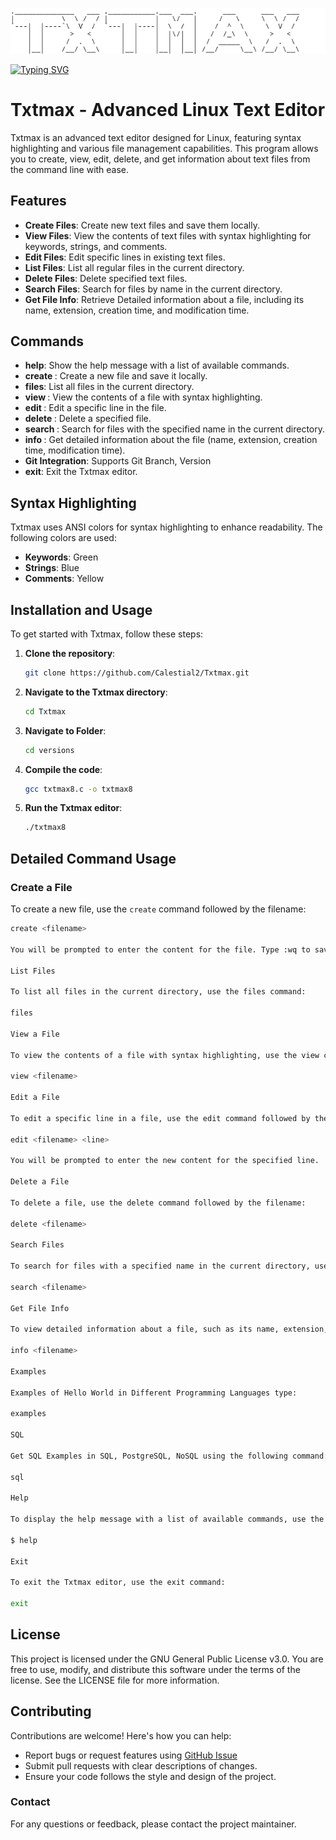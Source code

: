 ![Image](https://github.com/Calestial2/Txtmax/blob/f7a65e499d29e184e6d06263250e8f16b753b5ba/ascii-text-art.png)
          
[![Typing SVG](https://readme-typing-svg.demolab.com?font=Fira+Code&pause=1000&color=F7992D&background=FF8C1100&width=435&lines=++++++++++++++++++++++++++++++++++Txtmax;Linux+Text-based+Editor)](https://git.io/typing-svg)
# Txtmax - Advanced Linux Text Editor

Txtmax is an advanced text editor designed for Linux, featuring syntax highlighting and various file management capabilities. This program allows you to create, view, edit, delete, and get information about text files from the command line with ease.

## Features

- **Create Files**: Create new text files and save them locally.
- **View Files**: View the contents of text files with syntax highlighting for keywords, strings, and comments.
- **Edit Files**: Edit specific lines in existing text files.
- **List Files**: List all regular files in the current directory.
- **Delete Files**: Delete specified text files.
- **Search Files**: Search for files by name in the current directory.
- **Get File Info**: Retrieve Detailed information about a file, including its name, extension, creation time, and modification time.

## Commands

- **help**: Show the help message with a list of available commands.
- **create <filename>**: Create a new file and save it locally.
- **files**: List all files in the current directory.
- **view <filename>**: View the contents of a file with syntax highlighting.
- **edit <filename> <line>**: Edit a specific line in the file.
- **delete <filename>**: Delete a specified file.
- **search <filename>**: Search for files with the specified name in the current directory.
- **info <filename>**: Get detailed information about the file (name, extension, creation time, modification time).
- **Git Integration**: Supports Git Branch, Version 
- **exit**: Exit the Txtmax editor.

## Syntax Highlighting

Txtmax uses ANSI colors for syntax highlighting to enhance readability. The following colors are used:

- **Keywords**: Green
- **Strings**: Blue
- **Comments**: Yellow

## Installation and Usage

To get started with Txtmax, follow these steps:

1. **Clone the repository**:
    ```bash
    git clone https://github.com/Calestial2/Txtmax.git
    ```
   
2. **Navigate to the Txtmax directory**:
    ```bash
    cd Txtmax
    ```

3. **Navigate to Folder**:
      ```bash
      cd versions

3. **Compile the code**:
    ```bash
    gcc txtmax8.c -o txtmax8
    ```

4. **Run the Txtmax editor**:
    ```bash
    ./txtmax8
    ```

## Detailed Command Usage

### Create a File

To create a new file, use the `create` command followed by the filename:
```bash
create <filename>

You will be prompted to enter the content for the file. Type :wq to save and quit.

List Files

To list all files in the current directory, use the files command:

files

View a File

To view the contents of a file with syntax highlighting, use the view command followed by the filename:

view <filename>

Edit a File

To edit a specific line in a file, use the edit command followed by the filename and the line number:

edit <filename> <line>

You will be prompted to enter the new content for the specified line.

Delete a File

To delete a file, use the delete command followed by the filename:

delete <filename>

Search Files

To search for files with a specified name in the current directory, use the search command followed by the search string:

search <filename>

Get File Info

To view detailed information about a file, such as its name, extension, creation time, and modification time, use the info command followed by the filename:

info <filename>

Examples

Examples of Hello World in Different Programming Languages type:

examples

SQL

Get SQL Examples in SQL, PostgreSQL, NoSQL using the following command:

sql

Help

To display the help message with a list of available commands, use the help command:

$ help

Exit

To exit the Txtmax editor, use the exit command:

exit
```

## License

This project is licensed under the GNU General Public License v3.0.
You are free to use, modify, and distribute this software under the terms of the license. See the LICENSE file for more information.

## Contributing

Contributions are welcome! Here's how you can help:
- Report bugs or request features using [GitHub Issue](https://github.com/Calestial2/Txtmax/issue)
- Submit pull requests with clear descriptions of changes.
- Ensure your code follows the style and design of the project.

### Contact

For any questions or feedback, please contact the project maintainer.
